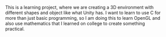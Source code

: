 This is a learning project, where we are creating a 3D environment with different shapes and object like what Unity has. I want to learn to use C for more than just basic
programming, so I am doing this to learn OpenGL and also use mathematics that I learned on college to create something practical.
